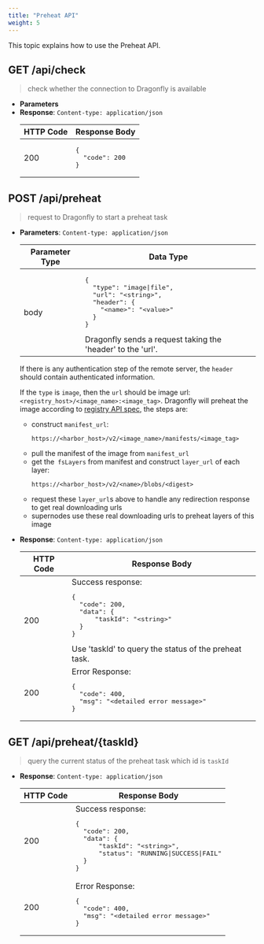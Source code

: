 ```yaml
---
title: "Preheat API"
weight: 5
---
```


This topic explains how to use the Preheat API.
<!--more-->

## GET /api/check

> check whether the connection to Dragonfly is available

* **Parameters**
* **Response**: `Content-type: application/json`
  <table width="100%">
  <thead><tr><th>HTTP Code</th><th>Response Body</th></tr></thead>
  <tbody>
  <tr>
  <td>200</td>
  <td>
  <pre>
  {
    "code": 200
  }
  </pre>
  </td>
  </tr>
  </tbody></table>

## POST /api/preheat

> request to Dragonfly to start a preheat task

* **Parameters**: `Content-type: application/json`
  <table width="100%">
  <thead><tr><th>Parameter Type</th><th>Data Type</th></tr></thead>
  <tbody>
  <tr><td>body</td>
  <td><pre>
  {
    "type": "image|file",
    "url": "&lt;string&gt;",
    "header": {
      "&lt;name&gt;": "&lt;value&gt;"
    }
  }
  </pre>Dragonfly sends a request taking the 'header' to the 'url'.</td></tr>
  </tbody></table>

  If there is any authentication step of the remote server, the `header` should contain authenticated information.

  If the `type` is `image`, then the `url` should be image url: `<registry_host>/<image_name>:<image_tag>`.
  Dragonfly will preheat the image according to [registry API spec](https://docs.docker.com/registry/spec/api/#pulling-an-image), the steps are:
  * construct `manifest_url`:
      ```
      https://<harbor_host>/v2/<image_name>/manifests/<image_tag>
      ```
  * pull the manifest of the image from `manifest_url`
  * get the` fsLayers` from manifest and construct `layer_url` of each layer:
      ```
      https://<harbor_host>/v2/<name>/blobs/<digest>
      ```
  * request these `layer_url`s above to handle any redirection response to get real downloading urls
  * supernodes use these real downloading urls to preheat layers of this image

* **Response**: `Content-type: application/json`
  <table width="100%">
  <thead><tr><th>HTTP Code</th><th>Response Body</th></tr></thead>
  <tbody>
  <tr><td>200</td>
  <td>Success response:<pre>
  {
    "code": 200,
    "data": {
        "taskId": "&lt;string&gt;"
    }
  }
  </pre>Use 'taskId' to query the status of the preheat task.</td></tr>
  <tr><td>200</td>
  <td>Error Response:<pre>
  {
    "code": 400,
    "msg": "&lt;detailed error message&gt;"
  }
  </pre></td></tr>
  </tbody></table>

## GET /api/preheat/{taskId}

> query the current status of the preheat task which id is `taskId`

* **Response**: `Content-type: application/json`
  <table width="100%">
  <thead><tr><th>HTTP Code</th><th>Response Body</th></tr></thead>
  <tbody>
  <tr><td>200</td>
  <td>Success response:<pre>
  {
    "code": 200,
    "data": {
        "taskId": "&lt;string&gt;",
        "status": "RUNNING|SUCCESS|FAIL"
    }
  }
  </pre></td></tr>
  <tr><td>200</td>
  <td>Error Response:<pre>
  {
    "code": 400,
    "msg": "&lt;detailed error message&gt;"
  }
  </pre></td></tr>
  </tbody></table>
